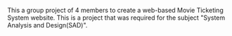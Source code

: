 This a group project of 4 members to create a web-based Movie Ticketing System website. This is a project that was required for the subject "System Analysis and Design(SAD)".
